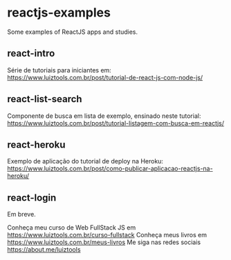 # reactjs-examples
Some examples of ReactJS apps and studies.

## react-intro
Série de tutoriais para iniciantes em: https://www.luiztools.com.br/post/tutorial-de-react-js-com-node-js/

## react-list-search
Componente de busca em lista de exemplo, ensinado neste tutorial: https://www.luiztools.com.br/post/tutorial-listagem-com-busca-em-reactjs/

## react-heroku
Exemplo de aplicação do tutorial de deploy na Heroku: https://www.luiztools.com.br/post/como-publicar-aplicacao-reactjs-na-heroku/

## react-login
Em breve.

Conheça meu curso de Web FullStack JS em https://www.luiztools.com.br/curso-fullstack
Conheça meus livros em https://www.luiztools.com.br/meus-livros
Me siga nas redes sociais https://about.me/luiztools
